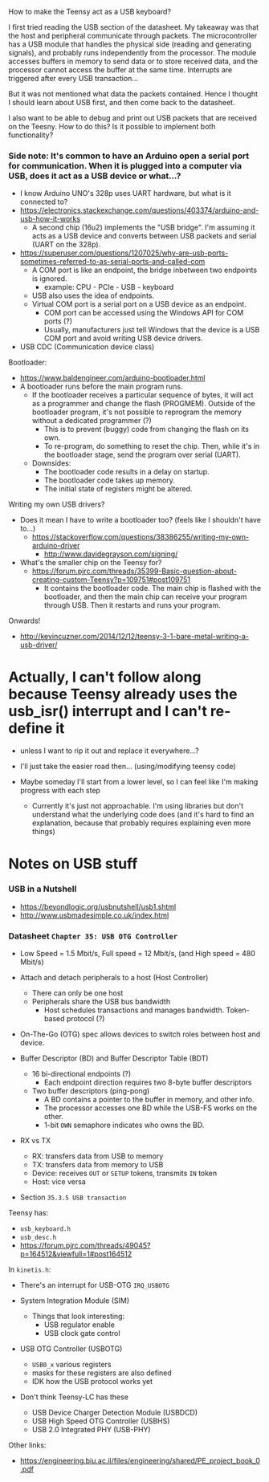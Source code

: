 How to make the Teensy act as a USB keyboard?

I first tried reading the USB section of the datasheet. My takeaway was that the host and peripheral communicate through packets. The microcontroller has a USB module that handles the physical side (reading and generating signals), and probably runs independently from the processor. The module accesses buffers in memory to send data or to store received data, and the processor cannot access the buffer at the same time. Interrupts are triggered after every USB transaction...

But it was not mentioned what data the packets contained. Hence I thought I should learn about USB first, and then come back to the datasheet.

I also want to be able to debug and print out USB packets that are received on the Teesny. How to do this? Is it possible to implement both functionality?

### Side note: It's common to have an Arduino open a serial port for communication. When it is plugged into a computer via USB, does it act as a USB device or what...?
* I know Arduino UNO's 328p uses UART hardware, but what is it connected to?
* https://electronics.stackexchange.com/questions/403374/arduino-and-usb-how-it-works
  * A second chip (16u2) implements the "USB bridge". I'm assuming it acts as a USB device and converts between USB packets and serial (UART on the 328p).
* https://superuser.com/questions/1207025/why-are-usb-ports-sometimes-referred-to-as-serial-ports-and-called-com
  * A COM port is like an endpoint, the bridge inbetween two endpoints is ignored.
    * example: CPU - PCIe - USB - keyboard
  * USB also uses the idea of endpoints.
  * Virtual COM port is a serial port on a USB device as an endpoint.
    * COM port can be accessed using the Windows API for COM ports (?)
    * Usually, manufacturers just tell Windows that the device is a USB COM port and avoid writing USB device drivers.
* USB CDC (Communication device class)

Bootloader:
* https://www.baldengineer.com/arduino-bootloader.html
* A bootloader runs before the main program runs.
  * If the bootloader receives a particular sequence of bytes, it will act as a programmer and change the flash (PROGMEM). Outside of the bootloader program, it's not possible to reprogram the memory without a dedicated programmer (?)
    * This is to prevent (buggy) code from changing the flash on its own.
    * To re-program, do something to reset the chip. Then, while it's in the bootloader stage, send the program over serial (UART).
  * Downsides:
    * The bootloader code results in a delay on startup.
    * The bootloader code takes up memory.
    * The initial state of registers might be altered.

Writing my own USB drivers?
* Does it mean I have to write a bootloader too? (feels like I shouldn't have to...)
  * https://stackoverflow.com/questions/38386255/writing-my-own-arduino-driver
    * http://www.davidegrayson.com/signing/
* What's the smaller chip on the Teensy for?
  * https://forum.pjrc.com/threads/35399-Basic-question-about-creating-custom-Teensy?p=109751#post109751
    * It contains the bootloader code. The main chip is flashed with the bootloader, and then the main chip can receive your program through USB. Then it restarts and runs your program.

Onwards!
* http://kevincuzner.com/2014/12/12/teensy-3-1-bare-metal-writing-a-usb-driver/

# Actually, I can't follow along because Teensy already uses the usb_isr() interrupt and I can't re-define it
* unless I want to rip it out and replace it everywhere...?
* I'll just take the easier road then... (using/modifying teensy code)

* Maybe someday I'll start from a lower level, so I can feel like I'm making progress with each step
  * Currently it's just not approachable. I'm using libraries but don't understand what the underlying code does (and it's hard to find an explanation, because that probably requires explaining even more things)

# Notes on USB stuff

### USB in a Nutshell
* https://beyondlogic.org/usbnutshell/usb1.shtml
* http://www.usbmadesimple.co.uk/index.html

### Datasheet `Chapter 35: USB OTG Controller`

* Low Speed = 1.5 Mbit/s, Full speed = 12 Mbit/s, (and High speed = 480 Mbit/s)
* Attach and detach peripherals to a host (Host Controller)
  * There can only be one host
  * Peripherals share the USB bus bandwidth
    * Host schedules transactions and manages bandwidth. Token-based protocol (?)
* On-The-Go (OTG) spec allows devices to switch roles between host and device.

* Buffer Descriptor (BD) and Buffer Descriptor Table (BDT)
  * 16 bi-directional endpoints (?)
    * Each endpoint direction requires two 8-byte buffer descriptors
  * Two buffer descriptors (ping-pong)
    * A BD contains a pointer to the buffer in memory, and other info.
    * The processor accesses one BD while the USB-FS works on the other.
    * 1-bit `OWN` semaphore indicates who owns the BD.

* RX vs TX
  * RX: transfers data from USB to memory
  * TX: transfers data from memory to USB
  * Device: receives `OUT` or `SETUP` tokens, transmits `IN` token
  * Host: vice versa

* Section `35.3.5 USB transaction`

Teensy has:
* `usb_keyboard.h`
* `usb_desc.h`
* https://forum.pjrc.com/threads/49045?p=164512&viewfull=1#post164512


In `kinetis.h`:
* There's an interrupt for USB-OTG `IRQ_USBOTG`
* System Integration Module (SIM)
  * Things that look interesting:
    * USB regulator enable
    * USB clock gate control
* USB OTG Controller (USBOTG)
  * `USB0_x` various registers
  * masks for these registers are also defined
  * IDK how the USB protocol works yet

* Don't think Teensy-LC has these
  * USB Device Charger Detection Module (USBDCD)
  * USB High Speed OTG Controller (USBHS)
  * USB 2.0 Integrated PHY (USB-PHY)

Other links:
* https://engineering.biu.ac.il/files/engineering/shared/PE_project_book_0.pdf
